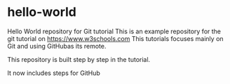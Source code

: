 # hello-world
Hello World repository for Git tutorial
This is an example repository for the git tutorial on https://www.w3schools.com
This tutorials focuses mainly on Git and using GitHubas its remote.

This repository is built step by step in the tutorial.

It now includes steps for GitHub
